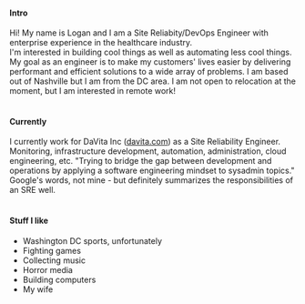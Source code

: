 #### Intro
Hi! My name is Logan and I am a Site Reliabity/DevOps Engineer with enterprise experience in the healthcare industry.
<br>
I'm interested in building cool things as well as automating less cool things. My goal as an engineer is to make my customers' lives easier by delivering performant and efficient solutions to a wide array of problems. I am based out of Nashville but I am from the DC area. I am not open to relocation at the moment, but I am interested in remote work!
<br><br>

#### Currently
I currently work for DaVita Inc ([davita.com](https://www.davita.com/about)) as a Site Reliability Engineer. Monitoring, infrastructure development, automation, administration, cloud engineering, etc. "Trying to bridge the gap between development and operations by applying a software engineering mindset to sysadmin topics." Google's words, not mine - but definitely summarizes the responsibilities of an SRE well.
<br><br>

#### Stuff I like
- Washington DC sports, unfortunately
- Fighting games
- Collecting music
- Horror media
- Building computers
- My wife